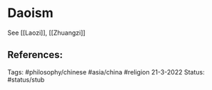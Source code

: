 # Daoism
See [[Laozi]], [[Zhuangzi]]

## References:
Tags: #philosophy/chinese #asia/china #religion
21-3-2022
Status: #status/stub